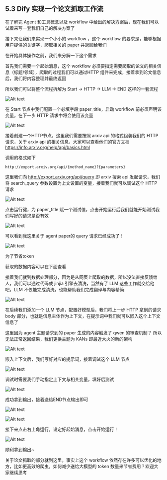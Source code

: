 ## 5.3 Dify 实现一个论文抓取工作流

在了解完 Agent 和工具概念以及 workflow 中给出的解决方案后，现在我们可以试着来写一套我们自己的解决方案了

接下来让我们来实现一个小小的 workflow ，这个 workflow 的要求是，能够根据用户提供的关键字，爬取相关的 paper 并返回给我们

在开始具体操作之前，我们来分解一下这个需求

首先我们需要一个起始消息，这个 workflow 必须要指定需要爬取的论文的相关信息（标题/领域），爬取的过程我们可以通过HTTP 组件来完成，接着拿到论文信息后，我们将内容整理并最终返回

所以我们可以将整个流程拆解为 Start -> HTTP -> LLM -> END 这样的一套流程

![Alt text](./images/image.png)

在 Start 节点中我们配置一个必填字段 paper_title，启动 workflow 前必须声明该变量，在下一步 HTTP 请求中将会使用该变量

![Alt text](./images/image-2.png)

接着创建一个HTTP节点，这里我们需要按照 arxiv api 的格式组装我们的 HTTP 请求，关于 arxiv api 的相关信息，大家可以查看他们的官方文档 https://info.arxiv.org/help/api/basics.html

调用的格式如下
```
http://export.arxiv.org/api/{method_name}?{parameters}
```

这里我们向 http://export.arxiv.org/api/query 即 arxiv 搜索 api 发起请求，我们将 search_query 参数设置为上文设置的变量，接着我们就可以调试这个 HTTP 请求

![Alt text](./images/image-3.png)

点击运行键，为 paper_title 赋一个测试值，点击开始运行后我们就能开始测试我们写好的请求是否有效

![Alt text](./images/image-4.png)

可以看到我这里关于 agent paper的 query 请求已经成功了！

![Alt text](./images/image-5.png)

为了节省token

获取的数据内容可以在下面查看

接着我们就到数据处理部分，因为是从网页上爬取的数据，所以没法直接反馈给人，我们可以通过代码或 jinjia 引擎去清洗，当然有了 LLM 这些工作就交给他吧，LLM 不仅能完成清洗，也能帮助我们完成翻译与内容精简

![Alt text](./images/image-6.png)

在后续我们添加一个 LLM 节点，配置好模型后，我们将上一步 HTTP 拿到的请求 body 部分，也就是信息主体作为上下文，在提示词中我们就可以嵌入这个上下文信息了

这里因为 agent 主题请求到的 paper 生成的内容触发了 qwen 的审查机制？ 所以无法正常返回结果，我们更换主题为 KANs 即最近大火的新的架构

![Alt text](./images/image-7.png)

嵌入上下文后，我们写好对应的提示词，接着调试这个 LLM 节点

![Alt text](./images/image-8.png)

调试时需要我们手动指定上下文与相关变量，填好后测试

![Alt text](./images/image-9.png)

成功拿到输出，接着送给END节点输出即可

![Alt text](./images/image-10.png)

![Alt text](./images/image-11.png)

接下来点击右上角运行，设定好起始消息，点击开始运行！

![Alt text](./images/image-12.png)

顺利拿到输出~

关于论文抓取的部分就到这里，事实上这个 workflow 依然存在许多可以优化的地方，比如更高效的爬虫，如何减少送给大模型的 token 数量来节省费用？欢迎大家继续思考